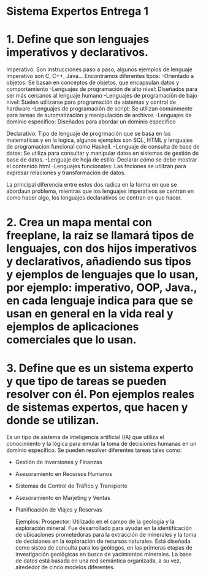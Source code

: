 # Sistema Expertos Entrega 1

# 1. Define que son lenguajes imperativos y declarativos.

Imperativo: Son instrucciones paso a paso, algunos ejemplos de lenguaje imperativo son C, C++, Java... 
Encontramos diferentes tipos: 
-Orientado a objetos: Se basan en conceptos de objetos, que encapsulan datos y comportamiento
-Lenguajes de programación de alto nivel: Diseñados para ser más cercanos al lenguaje humano 
-Lenguajes de programación de bajo nivel: Suelen utilizarse para programación de sistemas y control de hardware
-Lenguajes de programación de script: Se utilizan comúnmente para tareas de automatización y manipulación de archivos
-Lenguajes de dominio específico: Diseñados para abordar un dominio específico 

Declarativo:  Tipo de lenguaje de progrmación que se basa en las matematicas y en la logica, algunos ejemplos son SQL, HTML y lenguajes de programacion funcional como Haskell.
-Lenguaje de consulta de base de datos: Se utiliza para consultar y manipular datos en sistemas de gestión de base de datos.
-Lenguaje de hoja de estilo: Declarar cómo se debe mostrar el contenido html
-Lenguajes funcionales: Las fnciones se utilizan para expresar relaciones y transformación de datos.

La principal diferencia entre estos dos radica en la forma en que se abordaun problema, mientras que los lenguajes imperativos se centran en como hacer algo, los lenguajes declarativos se centran en que hacer.

# 2. Crea un mapa mental con freeplane, la raiz se llamará tipos de lenguajes, con dos hijos imperativos y declarativos, añadiendo sus tipos y ejemplos de lenguajes que lo usan, por ejemplo: imperativo, OOP, Java., en cada lenguaje indica para que se usan en general en la vida real y ejemplos de aplicaciones comerciales que lo usan.

# 3. Define que es un sistema experto y que tipo de tareas se pueden resolver con él. Pon ejemplos reales de sistemas expertos, que hacen y donde se utilizan.
Es un tipo de sistema de inteligencia artificial (IA) que utiliza el conocimiento y la lógica para emular la toma de decisiones humanas en un dominio específico.
Se pueden resolver diferentes tareas tales como:
- Gestión de Inversiones y Finanzas
- Asesoramiento en Recursos Humanos
- Sistemas de Control de Tráfico y Transporte
- Asesoramiento en Marjeting y Ventas
- Planificación de Viajes y Reservas

  Ejemplos:
  Prospector: Utilizado en el campo de la geología y la exploración mineral. Fue desarrollado para ayudar en la identificación de ubicaciones prometedoras para la extracción de minerales y la toma de decisiones en la exploración de recursos naturales.
  Está diseñada como sistea de consulta para los geólogos, en las primeras etapas de investigación geológicas en busca de yacimientos minerales.
  La base de datos está basada en una red semántica organizada, a su vez, alrededor de cinco modelos diferentes.
